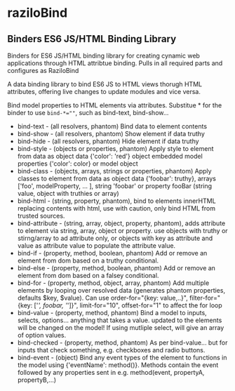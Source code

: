 # raziloBind

## Binders ES6 JS/HTML Binding Library

Binders for ES6 JS/HTML binding library for creating cynamic web applications through HTML attribtue binding. Pulls in all required parts and configures as RaziloBind

A data binding library to bind ES6 JS to HTML views thorugh HTML attributes, offering live changes to update modules and vice versa.

Bind model properties to HTML elements via attributes. Substitue * for the binder to use `bind-*=""`, such as bind-text, bind-show...

* bind-text - (all resolvers, phantom) Bind data to element contents
* bind-show - (all resolvers, phantom) Show element if data truthy
* bind-hide - (all resolvers, phantom) Hide element if data truthy
* bind-style - (objects or properties, phantom) Apply style to element from data as object data {'color': 'red'} object embedded model properties {'color': color} or model object
* bind-class - (objects, arrays, strings or properties, phantom) Apply classes to element from data as object data {'foobar': truthy}, arrays ['foo', modelProperty, ... ], string 'foobar' or property fooBar (string value, object with truthies or array)
* bind-html - (string, property, phantom), bind to elements innerHTML replacing contents with html, use with caution, only bind HTML from trusted sources.
* bind-attribute - (string, array, object, property, phantom), adds attribute to element via string, array, object or property. use objects with truthy or stirng/array to ad attribute only, or objects with key as attribute and value as attribute value to populate the attribute value.
* bind-if - (property, method, boolean, phantom) Add or remove an element from dom based on a truthy conditional.
* bind-else - (property, method, boolean, phantom) Add or remove an element from dom based on a falsey conditional.
* bind-for - (property, method, object, array, phantom) Add multiple elements by looping over resolved data (generates phantom properties, defaults $key, $value). Can use order-for="{key: value,..}", filter-for="{key: ['*', foobar, '*']}", limit-for="10", offset-for="1" to affect the for loop
* bind-value - (property, method, phantom) Bind a model to inputs, selects, options... anything that takes a value. updated to the elements will be changed on the model! If using mutliple select, will give an array of option values.
* bind-checked - (property, method, phantom) As per bind-value... but for inputs that check something, e.g. checkboxes and radio buttons.
* bind-event - (object) Bind any event types of the element to functions in the model using {'eventName': method()}. Methods contain the event followed by any properties sent in e.g. method(event, propertyA, propertyB,...)
